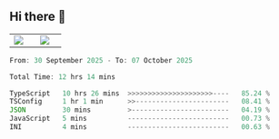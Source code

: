 ## Hi there 👋

<p align="center">
  <table align="center">
  <tr border="none">
  <td width="35%" align="center">
    <img  align="center"  src="http://github-profile-summary-cards.vercel.app/api/cards/stats?username=ricepunk&theme=github_dark" />
  </td>
    
  <td width="65%" align="center">
    <img  align="center"  src="http://github-profile-summary-cards.vercel.app/api/cards/profile-details?username=ricepunk&theme=github_dark" />
  </td>
  </tr>
  </table>
</p>

<!--START_SECTION:waka-->

```typescript
From: 30 September 2025 - To: 07 October 2025

Total Time: 12 hrs 14 mins

TypeScript   10 hrs 26 mins  >>>>>>>>>>>>>>>>>>>>>----   85.24 %
TSConfig     1 hr 1 min      >>-----------------------   08.41 %
JSON         30 mins         >------------------------   04.19 %
JavaScript   5 mins          -------------------------   00.73 %
INI          4 mins          -------------------------   00.63 %
```

<!--END_SECTION:waka-->
